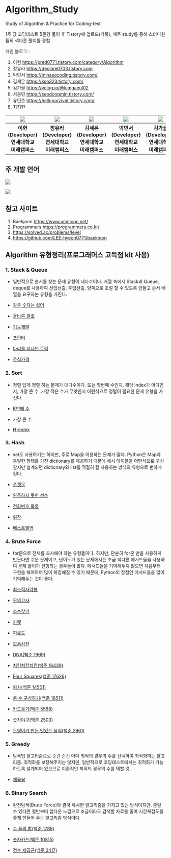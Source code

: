 # Algorithm_Study
Study of Algorithm & Practice for Coding-test

1주 당 코딩테스트 5문항 풀이 후 Tistory에 업로드(기록), 매주 study를 통해 스터디원들의 색다른 풀이를 경험

개인 블로그 : 
1. 이현 https://pred0771.tistory.com/category/Algorithm
2. 정유라 https://declare0703.tistory.com  
3. 박민서 https://minseocoding.tistory.com/
4. 김세온 https://kso323.tistory.com/
5. 김가을 https://velog.io/@kimgaeul02
6. 서동민 https://seodongmin.tistory.com/
7. 유민준 https://helloparzival.tistory.com/ 
8. 최지현


| ![](https://github.com/LEE-Hyeon0771.png) | ![](https://github.com/yura0703.png) | ![](https://github.com/KSO012.png) | ![](https://github.com/2021247011parkminseo.png) | ![](https://github.com/kimgaeul02.png) | ![](https://github.com/GeekDM.png) | ![]( https://github.com/joon56.png) |
| :--------------------------------------: | :--------------------------------------: | :--------------------------------------: | :-----------------------------------: | :------------------------------------: |  :------------------------------------: |  :------------------------------------: |
|             **이현<br>(Developer)<br>연세대학교 미래캠퍼스**              |             **정유라<br>(Developer)<br>연세대학교 미래캠퍼스**              |             **김세온<br>(Developer)<br>연세대학교 미래캠퍼스**              |            **박민서<br>(Developer)<br>연세대학교 미래캠퍼스**            |            **김가을<br>(Developer)<br>연세대학교 미래캠퍼스**             |             **서동민<br>(Developer)<br>연세대학교 미래캠퍼스**        |             **유민준<br>(Developer)<br>연세대학교 미래캠퍼스**            |       

## 주 개발 언어
<img src = https://camo.githubusercontent.com/372dfe5550512c1b2e7e3649ea92a5cbadeec44a51c3b2bf822fe2a7a22c13d7/68747470733a2f2f696d672e736869656c64732e696f2f62616467652f4a6176612d3030373339363f7374796c653d666c61742d737175617265266c6f676f3d4a617661266c6f676f436f6c6f723d7768697465>

<img src = 
https://camo.githubusercontent.com/dd7559df3804c36eeeb5da15bb3445ea66682b8ffc736e2dc737e1975056cbf4/68747470733a2f2f696d672e736869656c64732e696f2f62616467652f507974686f6e2d3337363641423f7374796c653d666c61742d737175617265266c6f676f3d507974686f6e266c6f676f436f6c6f723d7768697465>

## 참고 사이트
1. Baekjoon <https://www.acmicpc.net/>
2. Programmers <https://programmers.co.kr/>
3. https://solved.ac/problems/level
4. https://github.com/LEE-hyeon0771/baekjoon



## Algorithm 유형정리(프로그래머스 고득점 kit 사용)
### 1. Stack & Queue
- 일반적으로 순서를 찾는 문제 유형이 대다수이다. 배열 속에서 Stack과 Queue, deque를 사용하여 선입선출, 후입선출, 양쪽으로 조절 할 수 있도록 만들고 순서 배열을 요구하는 유형을 가진다.

- [같은 숫자는 싫어](https://pred0771.tistory.com/96)
- [올바른 괄호](https://pred0771.tistory.com/97)
- [기능개발](https://pred0771.tistory.com/98)
- [프린터](https://pred0771.tistory.com/99)
- [다리를 지나는 트럭](https://pred0771.tistory.com/101)
- [주식가격](https://pred0771.tistory.com/102)

### 2. Sort
- 정렬 답게 정렬 하는 문제가 대다수이다. 또는 몇번째 수인지, 해당 index가 어디인지, 가장 큰 수, 가장 작은 수가 무엇인지 이런식으로 정렬이 필요한 문제 유형을 가진다.

- [K번째 수](https://pred0771.tistory.com/109)
- 가장 큰 수 
- [H-index](https://pred0771.tistory.com/108)

### 3. Hash
- set도 사용하기는 하지만, 주로 Map을 이용하는 문제가 많다. Python은 Map과 동일한 형태를 가진 dictionary를 제공하기 때문에 해시 테이블을 어떤식으로 구성할지만 설계되면 dictionary와 list를 적절히 잘 사용하는 방식의 유형으로 변하게 된다.

- [폰켓몬](https://pred0771.tistory.com/117)
- [완주하지 못한 선수](https://pred0771.tistory.com/118)
- [전화번호 목록](https://pred0771.tistory.com/120)
- [위장](https://pred0771.tistory.com/121)
- [베스트앨범](https://pred0771.tistory.com/123)

### 4. Brute Force
- for문으로 전체를 조사해야 하는 유형들이다. 하지만, 단순히 for문 만을 사용하게 만든다면 쉬운 문제이고, 난이도가 있는 문제에서는 조금 색다른 메서드들을 사용하여 문제 풀이가 진행되는 경우들이 많다. 메서드들을 기억해두지 않으면 처음부터 구현을 해야하여 많이 복잡해질 수 있기 때문에, Python의 장점인 메서드들을 많이 기억해두는 것이 좋다. 

- [최소직사각형](https://pred0771.tistory.com/125)
- [모의고사](https://pred0771.tistory.com/126)
- [소수찾기](https://pred0771.tistory.com/127)
- [카펫](https://pred0771.tistory.com/129)
- [피로도](https://pred0771.tistory.com/128)
- [모음사전](https://pred0771.tistory.com/131)
- [DNA(백준 1969)](https://pred0771.tistory.com/146)
- [치킨치킨치킨(백준 16439)](https://pred0771.tistory.com/147)
- [Four Squares(백준 17626)](https://pred0771.tistory.com/148)
- [퇴사(백준 14501)](https://pred0771.tistory.com/149)
- [큰 수 구성하기(백준 18511)](https://pred0771.tistory.com/151)
- [카드놓기(백준 5568)](https://pred0771.tistory.com/152)
- [숫자야구(백준 2503)](https://pred0771.tistory.com/153)
- [도영이가 만든 맛있는 음식(백준 2961)](https://pred0771.tistory.com/155)

### 5. Greedy
- 탐욕법 알고리즘으로 순간 순간 마다 최적의 경우의 수를 선택하여 최적화하는 알고리즘. 최적화를 보장해주지는 않지만, 일반적으로 코딩테스트에서는 최적화가 가능하도록 설계되어 있으므로 이론적인 최적의 경우의 수를 택할 것.

- [체육복](https://pred0771.tistory.com/135)

### 6. Binary Search
- 완전탐색(Brute Force)와 결국 유사한 알고리즘을 가지고 있는 방식이지만, 줄일 수 있다면 절반부터 업다운 느낌으로 조금이라도 검색할 자료를 줄여 시간복잡도를 좋게 만들어 주는 알고리즘 방식이다.

- [수 들의 합(백준 1789)](https://pred0771.tistory.com/156)
- [숫자카드(백준 10815)](https://pred0771.tistory.com/157)
- [정수 제곱근(백준 2417)](https://pred0771.tistory.com/158)
